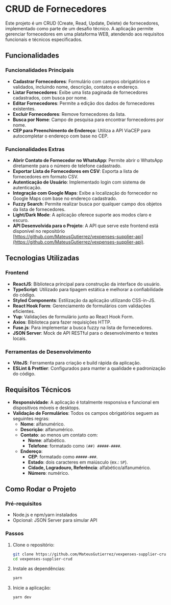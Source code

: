 
# CRUD de Fornecedores

Este projeto é um CRUD (Create, Read, Update, Delete) de fornecedores, implementado como parte de um desafio técnico. A aplicação permite gerenciar fornecedores em uma plataforma WEB, atendendo aos requisitos funcionais e técnicos especificados.

## Funcionalidades

### Funcionalidades Principais

- **Cadastrar Fornecedores**: Formulário com campos obrigatórios e validados, incluindo nome, descrição, contatos e endereço.
- **Listar Fornecedores**: Exibe uma lista paginada de fornecedores cadastrados, com busca por nome.
- **Editar Fornecedores**: Permite a edição dos dados de fornecedores existentes.
- **Excluir Fornecedores**: Remove fornecedores da lista.
- **Busca por Nome**: Campo de pesquisa para encontrar fornecedores por nome.
- **CEP para Preenchimento de Endereço**: Utiliza a API ViaCEP para autocompletar o endereço com base no CEP.

### Funcionalidades Extras

- **Abrir Contato de Fornecedor no WhatsApp**: Permite abrir o WhatsApp diretamente para o número de telefone cadastrado.
- **Exportar Lista de Fornecedores em CSV**: Exporta a lista de fornecedores em formato CSV.
- **Autenticação de Usuário**: Implementado login com sistema de autenticação.
- **Integração com Google Maps**: Exibe a localização do fornecedor no Google Maps com base no endereço cadastrado.
- **Fuzzy Search**: Permite realizar busca por qualquer campo dos objetos da lista de fornecedores.
- **Light/Dark Mode**: A aplicação oferece suporte aos modos claro e escuro.
- **API Desenvolvida para o Projeto**: A API que serve este frontend está disponível no repositório [https://github.com/MateusGutierrez/vexpenses-supplier-api](https://github.com/MateusGutierrez/vexpenses-supplier-api).

## Tecnologias Utilizadas

### Frontend
- **ReactJS**: Biblioteca principal para construção da interface do usuário.
- **TypeScript**: Utilizado para tipagem estática e melhorar a confiabilidade do código.
- **Styled Components**: Estilização da aplicação utilizando CSS-in-JS.
- **React Hook Form**: Gerenciamento de formulários com validações eficientes.
- **Yup**: Validações de formulário junto ao React Hook Form.
- **Axios**: Biblioteca para fazer requisições HTTP.
- **Fuse.js**: Para implementar a busca fuzzy na lista de fornecedores.
- **JSON Server**: Mock de API RESTful para o desenvolvimento e testes locais.

### Ferramentas de Desenvolvimento
- **ViteJS**: Ferramenta para criação e build rápida da aplicação.
- **ESLint & Prettier**: Configurados para manter a qualidade e padronização do código.
  
## Requisitos Técnicos

- **Responsividade**: A aplicação é totalmente responsiva e funcional em dispositivos móveis e desktops.
- **Validação de Formulários**: Todos os campos obrigatórios seguem as seguintes regras:
  - **Nome**: alfanumérico.
  - **Descrição**: alfanumérico.
  - **Contato**: ao menos um contato com:
    - **Nome**: alfabético.
    - **Telefone**: formatado como `(##) #####-####`.
  - **Endereço**:
    - **CEP**: formatado como `#####-###`.
    - **Estado**: dois caracteres em maiúsculo (ex.: `SP`).
    - **Cidade, Logradouro, Referência**: alfabético/alfanumérico.
    - **Número**: numérico.

## Como Rodar o Projeto

### Pré-requisitos

- Node.js e npm/yarn instalados
- Opcional: JSON Server para simular API

### Passos

1. Clone o repositório:
   ```bash
   git clone https://github.com/MateusGutierrez/vexpenses-supplier-crud.git
   cd vexpenses-supplier-crud
   ```

2. Instale as dependências:
   ```bash
   yarn
   ```

3. Inicie a aplicação:
   ```bash
   yarn dev
   ```
